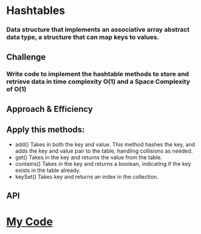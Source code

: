 # Hashtables
### Data structure that implements an associative array abstract data type, a structure that can map keys to values.



## Challenge
### Write code to implement the hashtable methods to store and retrieve data in time complexity O(1) and a Space Complexity of O(1)



## Approach & Efficiency
## Apply this methods:

* add() Takes in both the key and value. This method hashes the key, and adds the key and value pair to the table, handling collisions as needed.
* get() Takes in the key and returns the value from the table.
* contains() Takes in the key and returns a boolean, indicating if the key exists in the table already.
* keySet() Takes key and returns an index in the collection.
## API
   # [My Code](https://github.com/hashem98/data-structures-and-algorithms/tree/main/Java/HashTable/lib/src/main)

